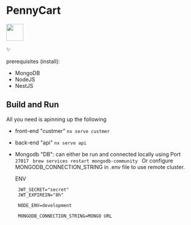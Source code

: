 # PennyCart

<a alt="Nx logo" href="https://nx.dev" target="_blank" rel="noreferrer"><img src="https://raw.githubusercontent.com/nrwl/nx/master/images/nx-logo.png" width="45"></a>

✨


prerequisites (install):
- MongoDB
- NodeJS
- NestJS

## Build and Run
 All you need is apinning up the following 
 - front-end "custmer" ```nx serve custmer ```
 - back-end "api" ```nx serve api ```
 - Mongodb "DB": can either be run and connected locally using Port ```27017 ``` ```brew services restart mongodb-community ```
   Or configure MONGODB_CONNECTION_STRING in .env file to use remote cluster.

   ENV
   ```
    JWT_SECRET="secret"
    JWT_EXPIREIN="8h"
    
    NODE_ENV=development
    
    MONGODB_CONNECTION_STRING=MONGO URL 
   ```
   

